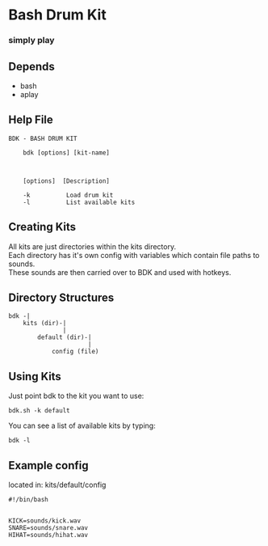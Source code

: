 # Bash Drum Kit  
### simply play

## Depends  
* bash
* aplay

## Help File  
```  
BDK - BASH DRUM KIT

    bdk [options] [kit-name]



    [options]  [Description]

    -k          Load drum kit
    -l          List available kits  
```

## Creating Kits  

All kits are just directories within the kits directory.  
Each directory has it's own config with variables which contain file paths to sounds.  
These sounds are then carried over to BDK and used with hotkeys.  

## Directory Structures  
```
bdk -|
	kits (dir)-|
	           |
		default (dir)-|
		              |
			config (file)
```

## Using Kits  


Just point bdk to the kit you want to use:  

```
bdk.sh -k default  
```


You can see a list of available kits by typing:  

```
bdk -l
```  


## Example config  

located in: kits/default/config  

```  
#!/bin/bash


KICK=sounds/kick.wav
SNARE=sounds/snare.wav
HIHAT=sounds/hihat.wav
```
